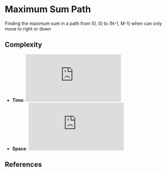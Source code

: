 # Maximum Sum Path
Finding the maximum sum in a path from (0, 0) to (N-1, M-1) when can only move to right or down

## Complexity
* **Time**: ![](https://latex.codecogs.com/svg.latex?O(n))
* **Space**: ![](https://latex.codecogs.com/svg.latex?O(n))

## References